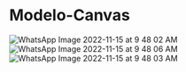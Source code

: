 # Modelo-Canvas
![WhatsApp Image 2022-11-15 at 9 48 02 AM](https://user-images.githubusercontent.com/108857178/201969056-090fc2f0-46bb-47a4-8456-7153126c851c.jpeg)
![WhatsApp Image 2022-11-15 at 9 48 06 AM](https://user-images.githubusercontent.com/108857178/201969068-90d2888a-2e17-48df-bd5e-21da0133ae7c.jpeg)
![WhatsApp Image 2022-11-15 at 9 48 03 AM](https://user-images.githubusercontent.com/108857178/201969071-ca393efa-c90b-493e-bb62-8a64c25b0f2a.jpeg)
